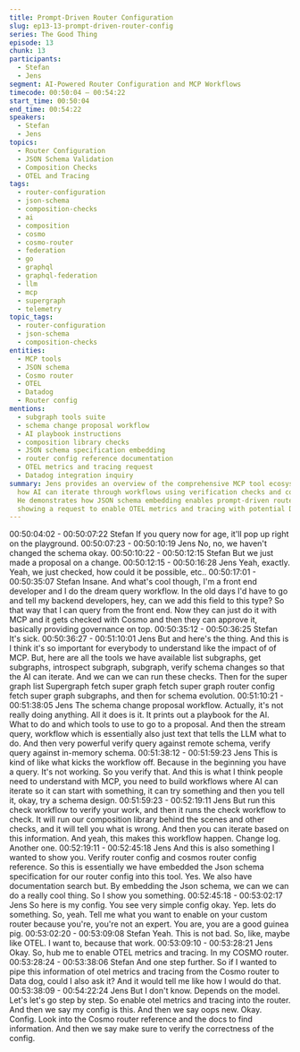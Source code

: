 ```yaml
---
title: Prompt-Driven Router Configuration
slug: ep13-13-prompt-driven-router-config
series: The Good Thing
episode: 13
chunk: 13
participants:
  - Stefan
  - Jens
segment: AI-Powered Router Configuration and MCP Workflows
timecode: 00:50:04 – 00:54:22
start_time: 00:50:04
end_time: 00:54:22
speakers:
  - Stefan
  - Jens
topics:
  - Router Configuration
  - JSON Schema Validation
  - Composition Checks
  - OTEL and Tracing
tags:
  - router-configuration
  - json-schema
  - composition-checks
  - ai
  - composition
  - cosmo
  - cosmo-router
  - federation
  - go
  - graphql
  - graphql-federation
  - llm
  - mcp
  - supergraph
  - telemetry
topic_tags:
  - router-configuration
  - json-schema
  - composition-checks
entities:
  - MCP tools
  - JSON schema
  - Cosmo router
  - OTEL
  - Datadog
  - Router config
mentions:
  - subgraph tools suite
  - schema change proposal workflow
  - AI playbook instructions
  - composition library checks
  - JSON schema specification embedding
  - router config reference documentation
  - OTEL metrics and tracing request
  - Datadog integration inquiry
summary: Jens provides an overview of the comprehensive MCP tool ecosystem, explaining
  how AI can iterate through workflows using verification checks and composition validation.
  He demonstrates how JSON schema embedding enables prompt-driven router configuration,
  showing a request to enable OTEL metrics and tracing with potential Datadog integration.
---
```


00:50:04:02 - 00:50:07:22
Stefan
If you query now for age, it'll pop up right on the playground.
00:50:07:23 - 00:50:10:19
Jens
No, no, we haven't changed the schema okay.
00:50:10:22 - 00:50:12:15
Stefan
But we just made a proposal on a change.
00:50:12:15 - 00:50:16:28
Jens
Yeah, exactly. Yeah, we just checked, how could it be possible, etc..
00:50:17:01 - 00:50:35:07
Stefan
Insane. And what's cool though, I'm a front end developer and I do the dream query workflow. In
the old days I'd have to go and tell my backend developers, hey, can we add this field to this
type? So that way that I can query from the front end. Now they can just do it with MCP and it
gets checked with Cosmo and then they can approve it, basically providing governance on top.
00:50:35:12 - 00:50:36:25
Stefan
It's sick.
00:50:36:27 - 00:51:10:01
Jens
But and here's the thing. And this is I think it's so important for everybody to understand like the
impact of of MCP. But, here are all the tools we have available list subgraphs, get subgraphs,
introspect subgraph, subgraph, verify schema changes so that the AI can iterate. And we can
we can run these checks. Then for the super graph list Supergraph fetch super graph fetch
super graph router config fetch super graph subgraphs, and then for schema evolution.
00:51:10:21 - 00:51:38:05
Jens
The schema change proposal workflow. Actually, it's not really doing anything. All it does is it. It
prints out a playbook for the AI. What to do and which tools to use to go to a proposal. And then
the stream query, workflow which is essentially also just text that tells the LLM what to do. And
then very powerful verify query against remote schema, verify query against in-memory
schema.
00:51:38:12 - 00:51:59:23
Jens
This is kind of like what kicks the workflow off. Because in the beginning you have a query. It's
not working. So you verify that. And this is what I think people need to understand with MCP,
you need to build workflows where AI can iterate so it can start with something, it can try
something and then you tell it, okay, try a schema design.
00:51:59:23 - 00:52:19:11
Jens
But run this check workflow to verify your work, and then it runs the check workflow to check. It
will run our composition library behind the scenes and other checks, and it will tell you what is
wrong. And then you can iterate based on this information. And yeah, this makes this workflow
happen. Change log. Another one.
00:52:19:11 - 00:52:45:18
Jens
And this is also something I wanted to show you. Verify router config and cosmos router config
reference. So this is essentially we have embedded the Json schema specification for our router
config into this tool. Yes. We also have documentation search but. By embedding the Json
schema, we can we can do a really cool thing. So I show you something.
00:52:45:18 - 00:53:02:17
Jens
So here is my config. You see very simple config okay. Yep. lets do something. So, yeah. Tell
me what you want to enable on your custom router because you're, you're not an expert. You
are, you are a good guinea pig.
00:53:02:20 - 00:53:09:08
Stefan
Yeah. This is not bad. So, like, maybe like OTEL. I want to, because that work.
00:53:09:10 - 00:53:28:21
Jens
Okay. So, hub me to enable OTEL metrics and tracing. In my COSMO router.
00:53:28:24 - 00:53:38:06
Stefan
And one step further. So if I wanted to pipe this information of otel metrics and tracing from the
Cosmo router to Data dog, could I also ask it? And it would tell me like how I would do that.
00:53:38:09 - 00:54:22:24
Jens
But I don't know. Depends on the model. Let's let's go step by step. So enable otel metrics and
tracing into the router. And then we say my config is this. And then we say oops new. Okay.
Config. Look into the Cosmo router reference and the docs to find information. And then we say
make sure to verify the correctness of the config.